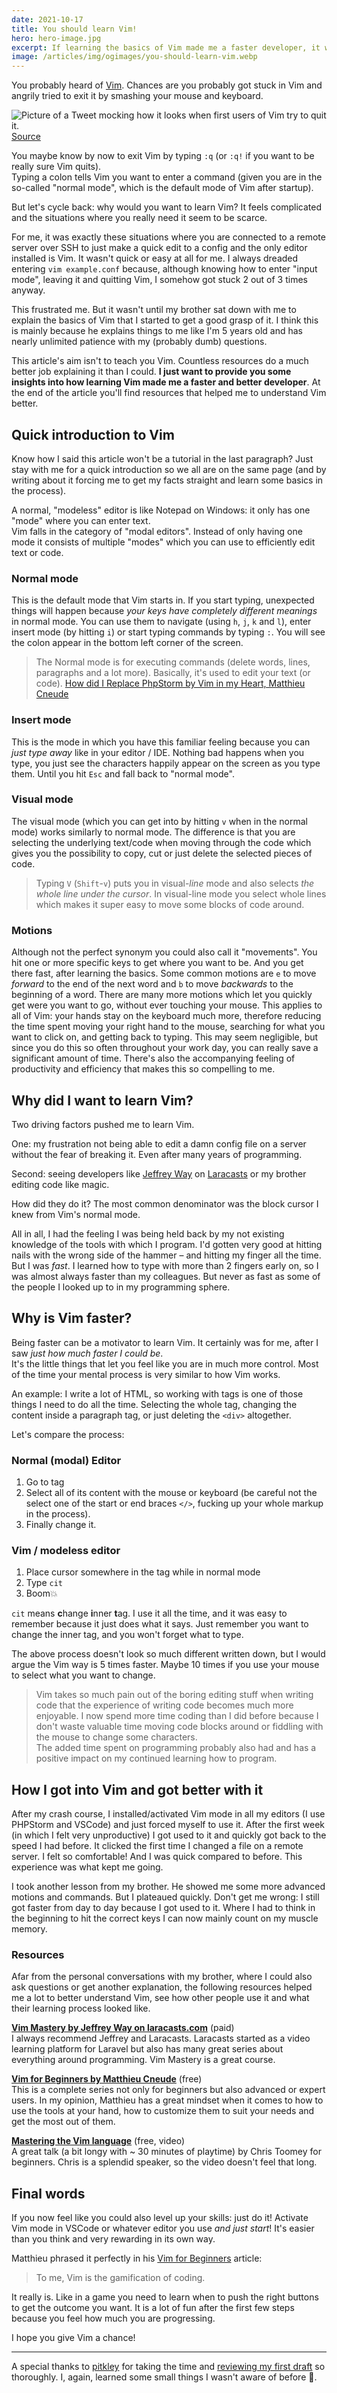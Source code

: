 ```yaml
---
date: 2021-10-17
title: You should learn Vim!
hero: hero-image.jpg
excerpt: If learning the basics of Vim made me a faster developer, it will make you too.
image: /articles/img/ogimages/you-should-learn-vim.webp
---
```


You probably heard of [Vim](https://www.vim.org/). Chances are you probably got stuck in Vim and angrily tried to exit it by smashing your mouse and keyboard.

![Picture of a Tweet mocking how it looks when first users of Vim try to quit it.](vim-meme.jpg)
[Source](https://x.com/iamdevloper/status/1041999624775626752)

You maybe know by now to exit Vim by typing `:q` (or `:q!` if you want to be really sure Vim quits).  
Typing a colon tells Vim you want to enter a command (given you are in the so-called "normal mode", which is the default mode of Vim after startup).

But let's cycle back: why would you want to learn Vim? It feels complicated and the situations where you really need it seem to be scarce.

For me, it was exactly these situations where you are connected to a remote server over SSH to just make a quick edit to a config and the only editor installed is Vim. It wasn't quick or easy at all for me. I always dreaded entering `vim example.conf` because, although knowing how to enter "input mode", leaving it and quitting Vim, I somehow got stuck 2 out of 3 times anyway.

This frustrated me. But it wasn't until my brother sat down with me to explain the basics of Vim that I started to get a good grasp of it. I think this is mainly because he explains things to me like I'm 5 years old and has nearly unlimited patience with my (probably dumb) questions.

This article's aim isn't to teach you Vim. Countless resources do a much better job explaining it than I could. **I just want to provide you some insights into how learning Vim made me a faster and better developer**. At the end of the article you'll find resources that helped me to understand Vim better.

## Quick introduction to Vim

Know how I said this article won't be a tutorial in the last paragraph? Just stay with me for a quick introduction so we all are on the same page (and by writing about it forcing me to get my facts straight and learn some basics in the process).

A normal, "modeless" editor is like Notepad on Windows: it only has one "mode" where you can enter text.  
Vim falls in the category of "modal editors". Instead of only having one mode it consists of multiple "modes" which you can use to efficiently edit text or code.

### Normal mode

This is the default mode that Vim starts in. If you start typing, unexpected things will happen because _your keys have completely different meanings_ in normal mode.
You can use them to navigate (using `h`, `j`, `k` and `l`), enter insert mode (by hitting `i`) or start typing commands by typing `:`. You will see the colon appear in the bottom left corner of the screen.

> The Normal mode is for executing commands (delete words, lines, paragraphs and a lot more). Basically, it's used to edit your text (or code).
> [How did I Replace PhpStorm by Vim in my Heart, Matthieu Cneude](https://thevaluable.dev/phpstorm-vs-vim/)

### Insert mode

This is the mode in which you have this familiar feeling because you can _just type away_ like in your editor / IDE. Nothing bad happens when you type, you just see the characters happily appear on the screen as you type them. Until you hit `Esc` and fall back to "normal mode".

### Visual mode

The visual mode (which you can get into by hitting `v` when in the normal mode) works similarly to normal mode. The difference is that you are selecting the underlying text/code when moving through the code which gives you the possibility to copy, cut or just delete the selected pieces of code.

> Typing `V` (`Shift`-`v`) puts you in visual-_line_ mode and also selects _the whole line under the cursor_. In visual-line mode you select whole lines which makes it super easy to move some blocks of code around.

### Motions

Although not the perfect synonym you could also call it "movements". You hit one or more specific keys to get where you want to be. And you get there fast, after learning the basics. Some common motions are `e` to move _forward_ to the end of the next word and `b` to move _backwards_ to the beginning of a word.
There are many more motions which let you quickly get were you want to go, without ever touching your mouse. This applies to all of Vim: your hands stay on the keyboard much more, therefore reducing the time spent moving your right hand to the mouse, searching for what you want to click on, and getting back to typing.
This may seem negligible, but since you do this so often throughout your work day, you can really save a significant amount of time. There's also the accompanying feeling of productivity and efficiency that makes this so compelling to me.

## Why did I want to learn Vim?

Two driving factors pushed me to learn Vim.

One: my frustration not being able to edit a damn config file on a server without the fear of breaking it. Even after many years of programming.

Second: seeing developers like [Jeffrey Way](https://x.com/jeffrey_way) on [Laracasts](https://laracasts.com) or my brother editing code like magic.

How did they do it? The most common denominator was the block cursor I knew from Vim's normal mode.

All in all, I had the feeling I was being held back by my not existing knowledge of the tools with which I program. I'd gotten very good at hitting nails with the wrong side of the hammer – and hitting my finger all the time. But I was _fast_. I learned how to type with more than 2 fingers early on, so I was almost always faster than my colleagues. But never as fast as some of the people I looked up to in my programming sphere.

## Why is Vim faster?

Being faster can be a motivator to learn Vim. It certainly was for me, after I saw _just how much faster I could be_.  
It's the little things that let you feel like you are in much more control. Most of the time your mental process is very similar to how Vim works.

An example: I write a lot of HTML, so working with tags is one of those things I need to do all the time. Selecting the whole tag, changing the content inside a paragraph tag, or just deleting the `<div>` altogether.

Let's compare the process:

### Normal (modal) Editor

1. Go to tag
2. Select all of its content with the mouse or keyboard (be careful not the select one of the start or end braces `</>`, fucking up your whole markup in the process).
3. Finally change it.

### Vim / modeless editor

1. Place cursor somewhere in the tag while in normal mode
2. Type `cit`
3. Boom💥

`cit` means **c**hange **i**nner **t**ag. I use it all the time, and it was easy to remember because it just does what it says. Just remember you want to change the inner tag, and you won't forget what to type.

The above process doesn't look so much different written down, but I would argue the Vim way is 5 times faster. Maybe 10 times if you use your mouse to select what you want to change.

> Vim takes so much pain out of the boring editing stuff when writing code that the experience of writing code becomes much more enjoyable. I now spend more time coding than I did before because I don't waste valuable time moving code blocks around or fiddling with the mouse to change some characters.  
> The added time spent on programming probably also had and has a positive impact on my continued learning how to program.

## How I got into Vim and got better with it

After my crash course, I installed/activated Vim mode in all my editors (I use PHPStorm and VSCode) and just forced myself to use it. After the first week (in which I felt very unproductive) I got used to it and quickly got back to the speed I had before.
It clicked the first time I changed a file on a remote server. I felt so comfortable! And I was quick compared to before. This experience was what kept me going.

I took another lesson from my brother. He showed me some more advanced motions and commands. But I plateaued quickly. Don't get me wrong: I still got faster from day to day because I got used to it. Where I had to think in the beginning to hit the correct keys I can now mainly count on my muscle memory.

### Resources

Afar from the personal conversations with my brother, where I could also ask questions or get another explanation, the following resources helped me a lot to better understand Vim, see how other people use it and what their learning process looked like.

[**Vim Mastery by Jeffrey Way on laracasts.com**](https://laracasts.com/series/vim-mastery) (paid)  
I always recommend Jeffrey and Laracasts. Laracasts started as a video learning platform for Laravel but also has many great series about everything around programming.
Vim Mastery is a great course.

[**Vim for Beginners by Matthieu Cneude**](https://thevaluable.dev/vim-beginner/) (free)  
This is a complete series not only for beginners but also advanced or expert users.
In my opinion, Matthieu has a great mindset when it comes to how to use the tools at your hand, how to customize them to suit your needs and get the most out of them.

[**Mastering the Vim language**](https://youtu.be/wlR5gYd6um0) (free, video)  
A great talk (a bit longy with ~ 30 minutes of playtime) by Chris Toomey for beginners. Chris is a splendid speaker, so the video doesn't feel that long.

## Final words

If you now feel like you could also level up your skills: just do it! Activate Vim mode in VSCode or whatever editor you use _and just start_! It's easier than you think and very rewarding in its own way.

Matthieu phrased it perfectly in his [Vim for Beginners](https://thevaluable.dev/vim-beginner/) article:

> To me, Vim is the gamification of coding.

It really is. Like in a game you need to learn when to push the right buttons to get the outcome you want. It is a lot of fun after the first few steps because you feel how much you are progressing.

I hope you give Vim a chance!

---

A special thanks to [pitkley](https://github.com/pitkley) for taking the time and [reviewing my first draft](https://github.com/timkley/tim-kleyersburg.de/pull/8#pullrequestreview-775661926) so thoroughly. I, again, learned some small things I wasn't aware of before 🥰.

